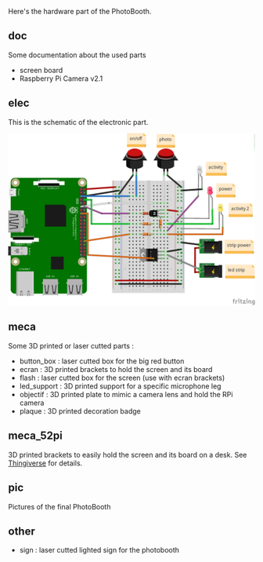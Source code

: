 
Here's the hardware part of the PhotoBooth.

## doc
Some documentation about the used parts
* screen board
* Raspberry Pi Camera v2.1

## elec
This is the schematic of the electronic part.

![scheme](elec/cablage_bb.png?raw=true "Scheme")

## meca
Some 3D printed or laser cutted parts :
* button_box : laser cutted box for the big red button
* ecran : 3D printed brackets to hold the screen and its board
* flash : laser cutted box for the screen (use with ecran brackets)
* led_support : 3D printed support for a specific microphone leg
* objectif : 3D printed plate to mimic a camera lens and hold the RPi camera
* plaque : 3D printed decoration badge

## meca_52pi
3D printed brackets to easily hold the screen and its board on a desk.
See [Thingiverse](https://www.thingiverse.com/thing:2614797) for details.

## pic
Pictures of the final PhotoBooth

## other
* sign : laser cutted lighted sign for the photobooth
